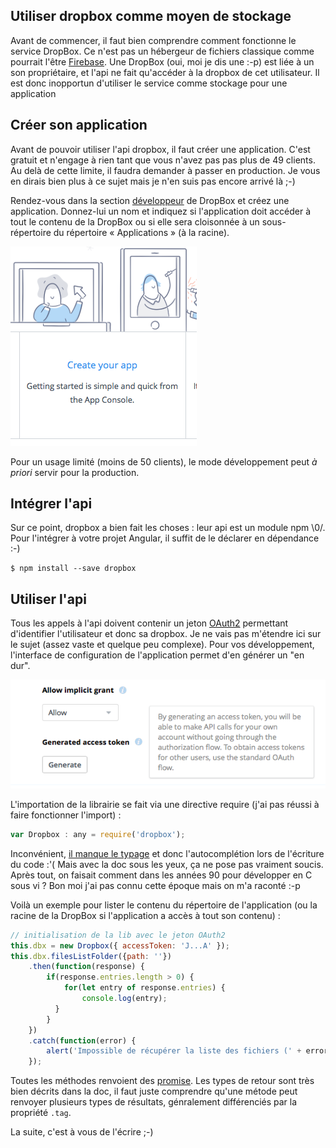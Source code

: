 ## Utiliser dropbox comme moyen de stockage

Avant de commencer, il faut bien comprendre comment fonctionne le service DropBox. Ce n'est pas un hébergeur de fichiers classique comme pourrait l'être [Firebase](http://firebase.com). Une DropBox (oui, moi je dis une :-p) est liée à un son propriétaire, et l'api ne fait qu'accéder à la dropbox de cet utilisateur. Il est donc inopportun d'utiliser le service comme stockage pour une application 

## Créer son application

Avant de pouvoir utiliser l'api dropbox, il faut créer une application. C'est gratuit et n'engage à rien tant que vous n'avez pas pas plus de 49 clients. Au delà de cette limite, il faudra demander à passer en production. Je vous en dirais bien plus à ce sujet mais je n'en suis pas encore arrivé là ;-)

Rendez-vous dans la section [développeur](https://www.dropbox.com/developers) de DropBox et créez une application. Donnez-lui un nom et indiquez si l'application doit accéder à tout le contenu de la DropBox ou si elle sera cloisonnée à un sous-répertoire du répertoire « Applications » (à la racine).

![Créer une application](create_your_app.png)

Pour un usage limité (moins de 50 clients), le mode développement peut _à priori_ servir pour la production.

## Intégrer l'api

Sur ce point, dropbox a bien fait les choses : leur api est un module npm \0/. Pour l'intégrer à votre projet Angular, il suffit de le déclarer en dépendance :-)

```
$ npm install --save dropbox
```

## Utiliser l'api

Tous les appels à l'api doivent contenir un jeton [OAuth2](https://oauth.net/2/) permettant d'identifier l'utilisateur et donc sa dropbox. Je ne vais pas m'étendre ici sur le sujet (assez vaste et quelque peu complexe). Pour vos développement, l'interface de configuration de l'application permet d'en générer un "en dur".

![Générer un jeton d'authentification](generate_token.png)

L'importation de la librairie se fait via une directive require (j'ai pas réussi à faire fonctionner l'import) :
```js
var Dropbox : any = require('dropbox');
```
Inconvénient, [il manque le typage](https://github.com/dropbox/dropbox-sdk-js/issues/65) et donc l'autocomplétion lors de l'écriture du code :'( Mais avec la doc sous les yeux, ça ne pose pas vraiment soucis. Après tout, on faisait comment dans les années 90 pour développer en C sous vi ? Bon moi j'ai pas connu cette époque mais on m'a raconté :-p

Voilà un exemple pour lister le contenu du répertoire de l'application (ou la racine de la DropBox si l'application a accès à tout son contenu) :

```js
// initialisation de la lib avec le jeton OAuth2
this.dbx = new Dropbox({ accessToken: 'J...A' });
this.dbx.filesListFolder({path: ''})
	.then(function(response) {
	    if(response.entries.length > 0) {
	    	for(let entry of response.entries) {
	    		console.log(entry);
	      }
	    }
	})
	.catch(function(error) {
		alert('Impossible de récupérer la liste des fichiers (' + error.error + ')');
	});  
```
Toutes les méthodes renvoient des [promise](https://developer.mozilla.org/fr/docs/Web/JavaScript/Reference/Objets_globaux/Promise). Les types de retour sont très bien décrits dans la doc, il faut juste comprendre qu'une métode peut renvoyer plusieurs types de résultats, génralement différenciés par la propriété `.tag`.

La suite, c'est à vous de l'écrire ;-)
